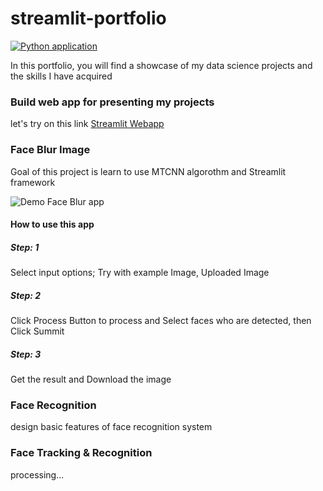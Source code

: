 # streamlit-portfolio

[![Python application](https://github.com/NatapolLim/streamlit-portfolio/actions/workflows/python-app.yml/badge.svg?branch=main)](https://github.com/NatapolLim/streamlit-portfolio/actions/workflows/python-app.yml)

In this portfolio, you will find a showcase of my data science projects and the skills I have acquired
### Build web app for presenting my projects
let's try on this link
[Streamlit Webapp](https://natapollim-streamlit-portfolio-0-profile-ayvdum.streamlit.app/Face_Blur)

### Face Blur Image
Goal of this project is learn to use MTCNN algorothm and Streamlit framework

![Demo Face Blur app](./assets/profile/demo_face_blur.GIF)
#### How to use this app

##### Step: 1

Select input options; Try with example Image, Uploaded Image

##### Step: 2

Click Process Button to process and Select faces who are detected, then Click Summit

##### Step: 3

Get the result and Download the image
### Face Recognition
design basic features of face recognition system
### Face Tracking & Recognition
processing...

